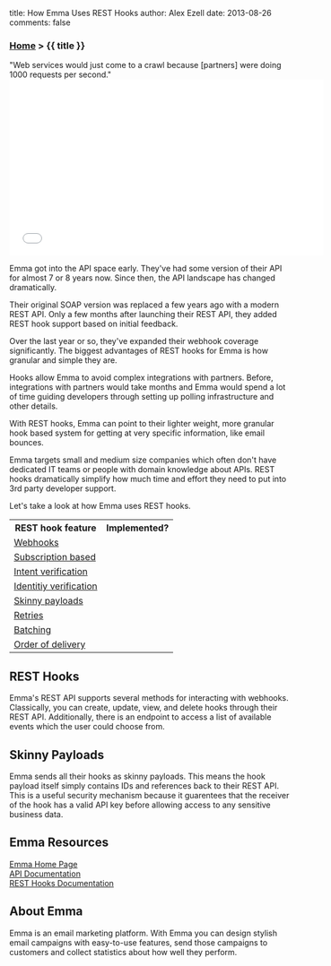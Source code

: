 title: How Emma Uses REST Hooks
author: Alex Ezell
date: 2013-08-26
comments: false

### [Home](/) > {{ title }}

<div class="quote">"Web services would just come to a crawl because [partners] were doing 1000 requests per second."</div>

<iframe width="560" height="315" src="//www.youtube.com/embed/ZmLeOGDrwmU?color=white&theme=light&rel=0" frameborder="0" allowfullscreen></iframe>

Emma got into the API space early. They've had some version of their API for almost 7 or 8 years now. Since then, the API landscape has changed dramatically.

Their original SOAP version was replaced a few years ago with a modern REST API. Only a few months after launching their REST API, they added REST hook support based on initial feedback.

Over the last year or so, they've expanded their webhook coverage significantly. The biggest advantages of REST hooks for Emma is how granular and simple they are.

Hooks allow Emma to avoid complex integrations with partners. Before, integrations with partners would take months and Emma would spend a lot of time guiding developers through setting up polling infrastructure and other details.

With REST hooks, Emma can point to their lighter weight, more granular hook based system for getting at very specific information, like email bounces.

Emma targets small and medium size companies which often don't have dedicated IT teams or people with domain knowledge about APIs. REST hooks dramatically simplify how much time and effort they need to put into 3rd party developer support.

Let's take a look at how Emma uses REST hooks.

<table>
  <tr>
    <th>REST hook feature</th>
    <th>Implemented?</th>
  </tr>
  <tr>
    <td><a href="/">Webhooks</a></td>
    <td><i class="icon-check-sign"></i></td>
  </tr>
  <tr>
    <td><a href="/">Subscription based</a></td>
    <td><i class="icon-check-sign"></i></td>
  </tr>
  <tr>
    <td><a href="/">Intent verification</a> <i class="icon-shield" title="Security feature"></i></td>
    <td></td>
  </tr>
  <tr>
    <td><a href="/">Identitiy verification</a> <i class="icon-shield" title="Security feature"></i></td>
    <td></td>
  </tr>
  <tr>
    <td><a href="/">Skinny payloads</a> <i class="icon-shield" title="Security feature"></i></td>
    <td><i class="icon-check-sign"></i></td>
  </tr>
  <tr>
    <td><a href="/">Retries</a></td>
    <td></td>
  </tr>
  <tr>
    <td><a href="/">Batching</a></td>
    <td></td>
  </tr>
  <tr>
    <td><a href="/">Order of delivery</a></td>
    <td><i class="icon-check-sign"></i></td>
  </tr>
</table>

## REST Hooks

Emma's REST API supports several methods for interacting with webhooks. Classically, you can create, update, view, and delete hooks through their REST API. Additionally, there is an endpoint to access a list of available events which the user could choose from.

## Skinny Payloads

Emma sends all their hooks as skinny payloads. This means the hook payload itself simply contains IDs and references back to their REST API. This is a useful security mechanism because it guarentees that the receiver of the hook has a valid API key before allowing access to any sensitive business data.

## Emma Resources

[Emma Home Page](http://www.myemma.com/)  
[API Documentation](http://api.myemma.com/api/)  
[REST Hooks Documentation](http://api.myemma.com/api/external/webhooks.html)  

## About Emma

Emma is an email marketing platform. With Emma you can design stylish email campaigns with easy-to-use features, send those campaigns to customers and collect statistics about how well they perform.